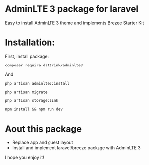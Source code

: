 # AdminLTE 3 package for laravel

Easy to install AdminLTE 3 theme and implements Brezee Starter Kit

# Installation:

First, install package:

```console
composer require dattrink/adminlte3

```

And
```
php artisan adminlte3:install

php artisan migrate

php artisan storage:link

npm install && npm run dev
```

# Aout this package
- Replace app and guest layout
- Install and implement laravel/breeze package with AdminLTE 3

I hope you enjoy it!
